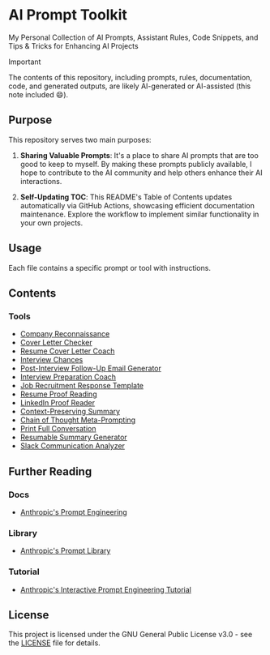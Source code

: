 # AI Prompt Toolkit

My Personal Collection of AI Prompts, Assistant Rules, Code Snippets, and Tips & Tricks for Enhancing AI Projects

> [!IMPORTANT]
> The contents of this repository, including prompts, rules, documentation, code, and generated outputs, are likely AI-generated or AI-assisted (this note included 😄).

## Purpose

This repository serves two main purposes:

1. **Sharing Valuable Prompts**: It's a place to share AI prompts that are too good to keep to myself. By making these prompts publicly available, I hope to contribute to the AI community and help others enhance their AI interactions.

2. **Self-Updating TOC**: This README's Table of Contents updates automatically via GitHub Actions, showcasing efficient documentation maintenance. Explore the workflow to implement similar functionality in your own projects.

## Usage

Each file contains a specific prompt or tool with instructions.

## Contents

<!-- TOC START -->

### Tools

* [Company Reconnaissance](tools/job_company_recon.md)
* [Cover Letter Checker](tools/job_cover_letter_checker.md)
* [Resume Cover Letter Coach](tools/job_cover_letter_coach.md)
* [Interview Chances](tools/job_interview_chances.md)
* [Post-Interview Follow-Up Email Generator](tools/job_interview_follow_up_email.md)
* [Interview Preparation Coach](tools/job_interview_prep_coaching.md)
* [Job Recruitment Response Template ](tools/job_recruitment_response_template.md)
* [Resume Proof Reading](tools/job_resume_proof_reading.md)
* [LinkedIn Proof Reader](tools/linkedin_proof_reader.md)
* [Context-Preserving Summary](tools/llm_contextual_summary.md)
* [Chain of Thought Meta-Prompting](tools/llm_cot_meta_prompting.md)
* [Print Full Conversation](tools/llm_print_full_conversation.md)
* [Resumable Summary Generator](tools/llm_resumable_summary.md)
* [Slack Communication Analyzer](tools/slack_comm_analyzer.md)

<!-- TOC END -->

## Further Reading

### Docs

* [Anthropic's Prompt Engineering](https://docs.anthropic.com/en/docs/build-with-claude/prompt-engineering/overview)

### Library

* [Anthropic's Prompt Library](https://docs.anthropic.com/en/prompt-library/library)

### Tutorial

* [Anthropic's Interactive Prompt Engineering Tutorial](https://github.com/anthropics/prompt-eng-interactive-tutorial)



## License

This project is licensed under the GNU General Public License v3.0 - see the [LICENSE](LICENSE) file for details.
